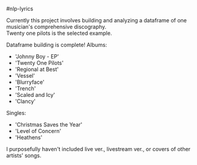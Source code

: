 #nlp-lyrics

Currently this project involves building and analyzing a dataframe of one musician's comprehensive discography. \
Twenty one pilots is the selected example. 

Dataframe building is complete! 
Albums:
* 'Johnny Boy - EP'
* 'Twenty One Pilots'
* 'Regional at Best'
* 'Vessel'
* 'Blurryface'
* 'Trench'
* 'Scaled and Icy'
* 'Clancy'

Singles:
* 'Christmas Saves the Year'
* 'Level of Concern'
* 'Heathens'

I purposefully haven't included live ver., livestream ver., or covers of other artists' songs.


